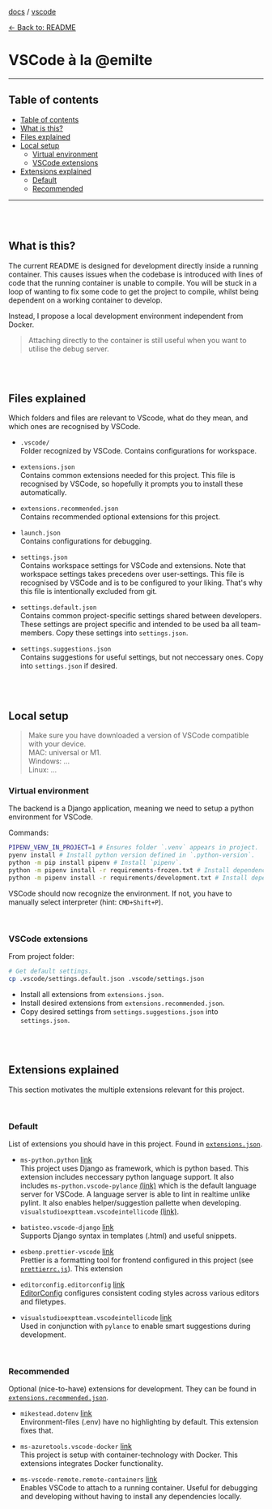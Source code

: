 [docs](/docs/README.md) / [vscode](vscode.md)

[<- Back to: README](README.md)

# VSCode à la @emilte

<hr>

## Table of contents

- [Table of contents](#table-of-contents)
- [What is this?](#what-is-this)
- [Files explained](#files-explained)
- [Local setup](#local-setup)
  - [Virtual environment](#virtual-environment)
  - [VSCode extensions](#vscode-extensions)
- [Extensions explained](#extensions-explained)
  - [Default](#default)
  - [Recommended](#recommended)

<hr>
<br>
<br>

## What is this?

The current README is designed for development directly inside a running container. This causes issues when the codebase is introduced with lines of code that the running container is unable to compile. You will be stuck in a loop of wanting to fix some code to get the project to compile, whilst being dependent on a working container to develop.

Instead, I propose a local development environment independent from Docker.

> Attaching directly to the container is still useful when you want to utilise the debug server.

<br><br>

## Files explained

Which folders and files are relevant to VScode, what do they mean, and which ones are recognised by VSCode.

- `.vscode/`  
  Folder recognized by VSCode. Contains configurations for workspace.

- `extensions.json`  
  Contains common extensions needed for this project.
  This file is recognised by VSCode, so hopefully it prompts you to install these automatically.

- `extensions.recommended.json`  
  Contains recommended optional extensions for this project.

- `launch.json`  
  Contains configurations for debugging.

- `settings.json`  
  Contains workspace settings for VSCode and extensions. Note that workspace settings takes precedens over user-settings.
  This file is recognised by VSCode and is to be configured to your liking. That's why this file is intentionally excluded from git.

- `settings.default.json`  
  Contains common project-specific settings shared between developers. These settings are project specific and intended to be used ba all team-members. Copy these settings into `settings.json`.

- `settings.suggestions.json`  
  Contains suggestions for useful settings, but not neccessary ones. Copy into `settings.json` if desired.

<br><br>

## Local setup

> Make sure you have downloaded a version of VSCode compatible with your device.  
> MAC: universal or M1.  
> Windows: ...  
> Linux: ...

### Virtual environment

The backend is a Django application, meaning we need to setup a python environment for VSCode.

Commands:

```sh
PIPENV_VENV_IN_PROJECT=1 # Ensures folder `.venv` appears in project.
pyenv install # Install python version defined in `.python-version`.
python -m pip install pipenv # Install `pipenv`.
python -m pipenv install -r requirements-frozen.txt # Install dependencies.
python -m pipenv install -r requirements/development.txt # Install dependencies.

```

VSCode should now recognize the environment. If not, you have to manually select interpreter (hint: `CMD+Shift+P`).

<br>

### VSCode extensions

From project folder:

```sh
# Get default settings.
cp .vscode/settings.default.json .vscode/settings.json

```

- Install all extensions from `extensions.json`.
- Install desired extensions from `extensions.recommended.json`.
- Copy desired settings from `settings.suggestions.json` into `settings.json`.

<br><br>

## Extensions explained

This section motivates the multiple extensions relevant for this project.

<br>

### Default

List of extensions you should have in this project. Found in [`extensions.json`](/.vscode/extensions.json).

- `ms-python.python` [link](https://marketplace.visualstudio.com/items?itemName=ms-python.python)  
  This project uses Django as framework, which is python based. This extension includes neccessary python language support. It also includes `ms-python.vscode-pylance` [(link)](https://marketplace.visualstudio.com/items?itemName=ms-python.vscode-pylance) which is the default language server for VSCode. A language server is able to lint in realtime unlike pylint. It also enables helper/suggestion pallette when developing. `visualstudioexptteam.vscodeintellicode` [(link)](https://marketplace.visualstudio.com/items?itemName=visualstudioexptteam.vscodeintellicode).

- `batisteo.vscode-django`
  [link](https://marketplace.visualstudio.com/items?itemName=batisteo.vscode-django)  
  Supports Django syntax in templates (.html) and useful snippets.

- `esbenp.prettier-vscode` [link](https://marketplace.visualstudio.com/items?itemName=esbenp.prettier-vscode)  
  Prettier is a formatting tool for frontend configured in this project (see [`prettierrc.js`](/.prettierrc.js)). This extension

- `editorconfig.editorconfig`
  [link](https://marketplace.visualstudio.com/items?itemName=editorconfig.editorconfig)  
  [EditorConfig](https://editorconfig.org/) configures consistent coding styles across various editors and filetypes.

- `visualstudioexptteam.vscodeintellicode` [link](https://marketplace.visualstudio.com/items?itemName=visualstudioexptteam.vscodeintellicode)  
  Used in conjunction with `pylance` to enable smart suggestions during development.

<br>

### Recommended

Optional (nice-to-have) extensions for development. They can be found in [`extensions.recommended.json`](/.vscode/extensions.recommended.json).

- `mikestead.dotenv` [link](https://marketplace.visualstudio.com/items?itemName=mikestead.dotenv)  
  Environment-files (.env) have no highlighting by default. This extension fixes that.

- `ms-azuretools.vscode-docker` [link](https://marketplace.visualstudio.com/items?itemName=ms-azuretools.vscode-docker)  
  This project is setup with container-technology with Docker. This extensions integrates Docker functionality.

- `ms-vscode-remote.remote-containers` [link](https://marketplace.visualstudio.com/items?itemName=ms-vscode-remote.remote-containers)  
  Enables VSCode to attach to a running container. Useful for debugging and developing without having to install any dependencies locally.
